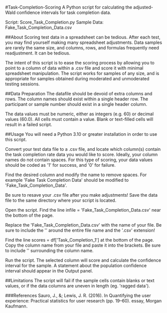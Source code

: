 #Task-Completion-Scoring
A Python script for calculating the adjusted-Wald confidence intervals for task completion data. 

Script: Score_Task_Completion.py
Sample Data: Fake_Task_Completion_Data.csv

##About
Scoring test data in a spreadsheet can be tedious. After each test, you may find yourself making many spreadsheet adjustments. Data samples are rarely the same size, and columns, rows, and formulas frequently need readjustment. It can be tedious.

The intent of this script is to ease the scoring process by allowing you to point to a column of data within a .csv file and score it with minimal spreadsheet manipulation. The script works for samples of any size, and is appropriate for samples obtained during moderated and unmoderated testing sessions.

##Data Preparation
The datafile should be devoid of extra columns and rows. The column names should exist within a single header row. The participant or sample number should exist in a single header column.

The data values must be numeric, either as integers (e.g. 60) or decimal values (60.0). All cells must contain a value. Blank or text-filled cells will result in a failed script.

##Usage
You will need a Python 3.10 or greater installation in order to use this script.

Convert your test data file to a .csv file, and locate which column(s) contain the task completion rate data you would like to score. Ideally, your column names do not contain spaces. For this type of scoring, your data values should be coded as '1' for success, and '0' for failure.

Find the desired column and modify the name to remove spaces. For example 'Fake Task Completion Data' should be modified to 'Fake_Task_Completion_Data'.

Be sure to resave your .csv file after you make adjustments!
Save the data file to the same directory where your script is located.

Open the script. Find the line infile = 'Fake_Task_Completion_Data.csv' near the bottom of the page.

Replace the 'Fake_Task_Completion_Data.csv' with the name of your file. Be sure to include the '' around the entire file name and the '.csv' extension!

Find the line scores = df['Task_Completion_1'] at the bottom of the page. Copy the column name from your file and paste it into the brackets. Be sure to include '' surrounding the column name.

Run the script. The selected column will score and calculate the confidence interval for the sample. A statement about the population confidence 
interval should appear in the Output panel.

##Limitations
The script will fail if the sample cells contain blanks or text values, or if the data columns are uneven in length (eg. 'ragged data').

###References
Sauro, J., &; Lewis, J. R. (2016). In Quantifying the user experience: Practical statistics for user research (pp. 19–60). essay, Morgan Kaufmann.
